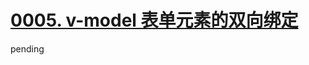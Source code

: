 # [0005. v-model 表单元素的双向绑定](https://github.com/Tdahuyou/vue/tree/main/0005.%20v-model%20%E8%A1%A8%E5%8D%95%E5%85%83%E7%B4%A0%E7%9A%84%E5%8F%8C%E5%90%91%E7%BB%91%E5%AE%9A)

pending
